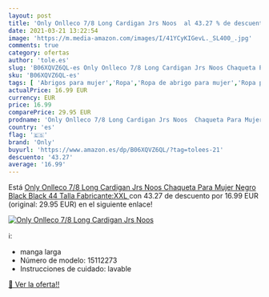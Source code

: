 ```yaml
---
layout: post
title: 'Only Onlleco 7/8 Long Cardigan Jrs Noos  al 43.27 % de descuento'
date: 2021-03-21 13:22:54
image: 'https://m.media-amazon.com/images/I/41YCyKIGevL._SL400_.jpg'
comments: true
category: ofertas
author: 'tole.es'
slug: 'B06XQVZ6QL-es Only Onlleco 7/8 Long Cardigan Jrs Noos Chaqueta Para...'
sku: 'B06XQVZ6QL-es'
tags: [ 'Abrigos para mujer','Ropa','Ropa de abrigo para mujer','Ropa para mujer','chaqueta','only', ]
actualPrice: 16.99 EUR
currency: EUR
price: 16.99
comparePrice: 29.95 EUR
prodname: 'Only Onlleco 7/8 Long Cardigan Jrs Noos  Chaqueta Para Mujer  Negro  Black Black   44  Talla Fabricante:XXL '
country: 'es'
flag: '🇪🇸'
brand: 'Only'
buyurl: 'https://www.amazon.es/dp/B06XQVZ6QL/?tag=tolees-21'
descuento: '43.27'
average: '16.99'
---
```


Está [Only Onlleco 7/8 Long Cardigan Jrs Noos  Chaqueta Para Mujer  Negro  Black Black   44  Talla Fabricante:XXL ](https://www.amazon.es/dp/B06XQVZ6QL/?tag=tolees-21) con 43.27 de descuento por 16.99 EUR (original: 29.95 EUR) en el siguiente enlace!

[![Only Onlleco 7/8 Long Cardigan Jrs Noos ](https://m.media-amazon.com/images/I/41YCyKIGevL._SL400_.jpg)](https://www.amazon.es/dp/B06XQVZ6QL/?tag=tolees-21)

ℹ️:

- manga larga
- Número de modelo: 15112273
- Instrucciones de cuidado: lavable

[🛒 Ver la oferta!!](https://www.amazon.es/dp/B06XQVZ6QL/?tag=tolees-21)
